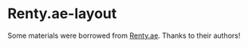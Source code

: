 # Renty.ae-layout

Some materials were borrowed from [Renty.ae](https://renty.ae/). Thanks to their authors!
